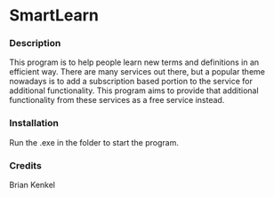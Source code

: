 # SmartLearn

### Description
This program is to help people learn new terms and definitions in an efficient way. There are many services out there, but a popular theme nowadays is to add a subscription based portion to the service for additional functionality. This program aims to provide that additional functionality from these services as a free service instead.

### Installation
Run the .exe in the folder to start the program.

### Credits
Brian Kenkel

